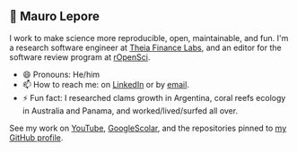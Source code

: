 ## 👋 Mauro Lepore

I work to make science more reproducible, open, maintainable, and fun. I'm a
research software engineer at [Theia Finance Labs](https://theiafinance.org),
and an editor for the software review program at
[rOpenSci](https://ropensci.org/).

* 😄 Pronouns: He/him
* 📫 How to reach me: on [LinkedIn](https://www.linkedin.com/in/mauro-lepore/)  or
by [email](maurolepore@gmail.com).
* ⚡ Fun fact: I researched clams growth in Argentina, coral reefs ecology in
Australia and Panama, and worked/lived/surfed all over.

See my work on [YouTube](https://www.youtube.com/playlist?list=PLvgdJdJDL-APbB315sB3Lv_2VP2g0ioFO), 
[GoogleScolar](https://scholar.google.com/citations?hl=es&view_op=list_works&gmla=ABOlHixKua72JymO5RwewtuEVyOO5wKJo7WtgS3sSx2SCgxV78eDPKD_Nzy-TsCmchHI4x7Wp-BgJ-HEtprlZP3wfkcjw7sRPw&user=2h7e7g4AAAAJ), and the repositories pinned to [my GitHub profile](https://github.com/maurolepore).
